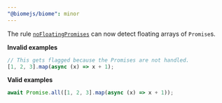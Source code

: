 ```yaml
---
"@biomejs/biome": minor
---
```


The rule [`noFloatingPromises`](https://biomejs.dev/linter/rules/no-misused-promises/) can now detect floating arrays of `Promise`s.

**Invalid examples**

```ts
// This gets flagged because the Promises are not handled.
[1, 2, 3].map(async (x) => x + 1);
```

**Valid examples**

```ts
await Promise.all([1, 2, 3].map(async (x) => x + 1));
```
